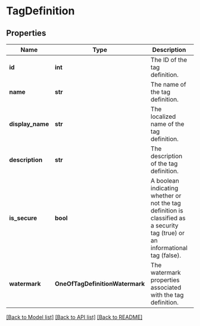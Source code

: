 # TagDefinition

## Properties
Name | Type | Description | Notes
------------ | ------------- | ------------- | -------------
**id** | **int** | The ID of the tag definition. | [optional] 
**name** | **str** | The name of the tag definition. | [optional] 
**display_name** | **str** | The localized name of the tag definition. | [optional] 
**description** | **str** | The description of the tag definition. | [optional] 
**is_secure** | **bool** | A boolean indicating whether or not the tag definition is classified as a security tag (true) or an informational tag (false). | [optional] 
**watermark** | **OneOfTagDefinitionWatermark** | The watermark properties associated with the tag definition. | [optional] 

[[Back to Model list]](../README.md#documentation-for-models) [[Back to API list]](../README.md#documentation-for-api-endpoints) [[Back to README]](../README.md)

